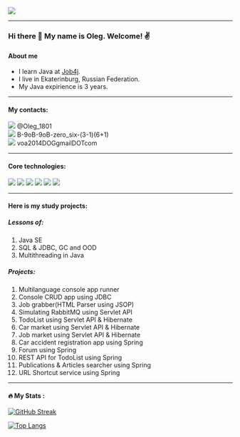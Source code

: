 ![](https://komarev.com/ghpvc/?username=Vetoshkin-Oleg)

---
### Hi there 👋 My name is Oleg. Welcome! :v:  

#### About me
- I learn Java at [Job4j](https://job4j.ru/).
- I live in Ekaterinburg, Russian Federation.
- My Java expirience is 3 years.
---
#### My contacts:
![](https://img.shields.io/badge/Telegram-blue) @Oleg_1801  
![](https://img.shields.io/badge/WhatsApp-green) B-9oB-9oB-zero_six-(3-1)(6+1)  
![](https://img.shields.io/badge/Email-purple) voa2014DOGgmailDOTcom

---
#### Core technologies:
![](https://img.shields.io/badge/Java-%3E%3D8-orange)
![](https://img.shields.io/badge/Spring-%3E%3D5.0-green)
![](https://img.shields.io/badge/Hibernate-%3E%3D5.0-silver)
![](https://img.shields.io/badge/Maven-3-red)
![](https://img.shields.io/badge/PostgreSQL-%3E%3D9-blue)
![](https://img.shields.io/badge/Travis-CI-green)

---

#### Here is my study projects:
##### Lessons of:
1. Java SE  
2. SQL & JDBC, GC and OOD  
3. Multithreading in Java  

##### Projects:
1. Multilanguage console app runner  
2. Console CRUD app using JDBC  
3. Job grabber(HTML Parser using JSOP)  
4. Simulating RabbitMQ using Servlet API  
5. TodoList using Servlet API & Hibernate  
6. Car market using Servlet API & Hibernate  
7. Job market using Servlet API & Hibernate  
8. Car accident registration app using Spring  
9. Forum using Spring  
10. REST API for TodoList using Spring  
11. Publications & Articles searcher using Spring  
12. URL Shortcut service using Spring
---
#### :fire: My Stats :
[![GitHub Streak](http://github-readme-streak-stats.herokuapp.com?user=Vetoshkin-Oleg&theme=dark&background=000000)](https://git.io/streak-stats)  

[![Top Langs](https://github-readme-stats.vercel.app/api/top-langs/?username=Vetoshkin-Oleg&layout=compact&theme=vision-friendly-dark)](https://github.com/anuraghazra/github-readme-stats)
